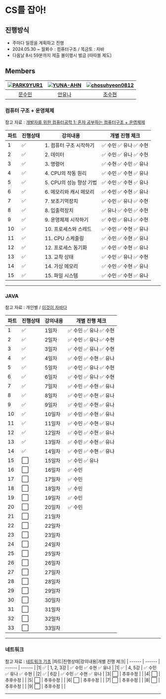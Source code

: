 # CS를 잡아!

## 진행방식
- 주마다 일정을 계획하고 진행
- 2024.05.30 ~ 월화수 : 컴퓨터구조 / 목금토 : 자바 
- 다음날 8시 59분까지 제출 불이행시 벌금 (따따블 제도)

##  Members
|[![PARK9YUR1](https://avatars.githubusercontent.com/u/104202618?v=4)](https://github.com/notegyul)|[![YUNA-AHN](https://avatars.githubusercontent.com/u/130244216?v=4)](https://github.com/YUNA-AHN)|[![chosuhyeon0812](https://avatars.githubusercontent.com/u/119795734?v=4)](https://github.com/chosuhyeon0812)|
|:-:|:-:|:-:|
|[문수민](https://github.com/notegyul)|[안유나](https://github.com/YUNA-AHN)|[조수현](https://github.com/chosuhyeon0812)|


### 컴퓨터 구조 + 운영체제
참고 자료 : [개발자를 위한 컴퓨터공학 1: 혼자 공부하는 컴퓨터구조 + 운영체제](https://www.inflearn.com/course/%ED%98%BC%EC%9E%90-%EA%B3%B5%EB%B6%80%ED%95%98%EB%8A%94-%EC%BB%B4%ED%93%A8%ED%84%B0%EA%B5%AC%EC%A1%B0-%EC%9A%B4%EC%98%81%EC%B2%B4%EC%A0%9C/dashboard)

|파트|진행상태|강의내용|개별 진행 체크| 
| ------ | ------ | ------ | ------ |
|1| :white_check_mark: | 1. 컴퓨터 구조 시작하기|:white_check_mark: 수민 :white_check_mark: 유나 :white_check_mark: 수현|
|2| :white_check_mark: | 2. 데이터 | :white_check_mark: 수민 :white_check_mark: 유나 :white_check_mark: 수현 |
|3| :white_check_mark: | 3. 명령어 | :white_check_mark: 수현 :white_check_mark: 수민 :white_check_mark: 유나 | 
|4| :white_check_mark: | 4. CPU의 작동 원리| :white_check_mark: 수민 :white_check_mark: 수현  :white_check_mark: 유나 | 
|5| :white_check_mark: | 5. CPU의 성능 향상 기법 | :white_check_mark: 수민 :white_check_mark: 수현 :white_check_mark: 유나 |
|6| :white_check_mark: | 6. 메모리와 캐시 메모리 | :white_check_mark: 수민 :white_check_mark: 수현 :white_check_mark: 유나 |
|7| :white_check_mark: | 7. 보조기억장치| :white_check_mark: 수민 :white_check_mark: 유나  :white_check_mark: 수현 |
|8| :white_check_mark: | 8. 입출력장치 |:white_check_mark: 유나 :white_check_mark: 수민 :white_check_mark: 수현 |
|9| :white_check_mark: | 9. 운영체제 시작하기 | :white_check_mark: 수민 :white_check_mark: 유나 :white_check_mark: 수현 |
|10| :white_check_mark: | 10. 프로세스와 스레드| :white_check_mark: 수민 :white_check_mark: 수현 :white_check_mark: 유나 |
|11| :white_check_mark: | 11. CPU 스케줄링 | :white_check_mark: 수민 :white_check_mark: 수현 :white_check_mark: 유나|
|12| :white_check_mark: | 12. 프로세스 동기화 | :white_check_mark: 수민 :white_check_mark: 수현 :white_check_mark: 유나|
|13| :white_check_mark: | 13. 교착 상태 | :white_check_mark: 수민 :white_check_mark: 유나 :white_check_mark: 수현 |
|14| :white_check_mark: | 14. 가상 메모리 | :white_check_mark: 수민 :white_check_mark: 수현  :white_check_mark: 유나|
|15| :white_check_mark: | 15. 파일 시스템| :white_check_mark: 수민 :white_check_mark: 수현 :white_check_mark: 유나|

---

### JAVA
참고 자료 : 개인별 / [이것이 자바다](https://www.youtube.com/playlist?list=PLVsNizTWUw7EmX1Y-7tB2EmsK6nu6Q10q)

|파트|진행상태|강의내용|개별 진행 체크|
| ------ | ------ | ------ | ------ |
|1| :white_check_mark: | 1일차| :white_check_mark: 수민 :white_check_mark: 유나 :white_check_mark: 수현 |
|2| :white_check_mark: | 2일차 | :white_check_mark: 수민 :white_check_mark: 유나 :white_check_mark: 수현 |
|3| :white_check_mark: | 3일차 | :white_check_mark: 수민 :white_check_mark: 유나  :white_check_mark: 수현 |
|4| :white_check_mark: | 4일차| :white_check_mark: 수민 :white_check_mark: 수현 :white_check_mark: 유나 |
|5| :white_check_mark: | 5일차 | :white_check_mark: 수민 :white_check_mark: 유나 :white_check_mark: 수현 |
|6| :white_check_mark: | 6일차 | :white_check_mark: 수민 :white_check_mark: 유나  :white_check_mark: 수현 |
|7| :white_check_mark: | 7일차| :white_check_mark: 수민  :white_check_mark: 수현 :white_check_mark: 유나|
|8| :white_check_mark: | 8일차 | :white_check_mark: 수민 :white_check_mark: 수현 :white_check_mark: 유나 |
|9| :white_check_mark: | 9일차 | :white_check_mark: 수민 :white_check_mark: 수현 :white_check_mark: 유나 |
|10| :white_check_mark: | 10일차| :white_check_mark: 수민 :white_check_mark: 수현 :white_check_mark: 유나 |
|11| :white_check_mark: | 11일차| :white_check_mark: 수민 :white_check_mark: 수현 :white_check_mark: 유나|
|12| :white_check_mark: | 12일차 | :white_check_mark: 수민 :white_check_mark: 수현 :white_check_mark: 유나|
|13| :white_check_mark: | 13일차 | :white_check_mark: 수민  :white_check_mark: 수현 :white_check_mark: 유나 |
|14| :white_check_mark: | 14일차 | :white_check_mark: 수민 :white_check_mark: 수현 :white_check_mark: 유나  |
|15| :white_large_square: | 15일차| :white_check_mark: 수민 :white_check_mark: 유나 |
|16| :white_large_square: | 16일차 |  :white_check_mark: 수민 |
|17| :white_large_square: | 17일차|  :white_check_mark: 수민 |
|18| :white_large_square: | 18일차 |  :white_check_mark: 수민 |
|19| :white_large_square: | 19일차|  :white_check_mark: 수민 |
|20| :white_large_square: | 20일차 |  :white_check_mark: 수민 |
|21| :white_large_square: | 21일차|  |
|22| :white_large_square: | 22일차 |  |
|23| :white_large_square: | 23일차|  |
|24| :white_large_square: | 24일차 |  |
|25| :white_large_square: | 25일차|  |
|26| :white_large_square: | 26일차 |  |
|27| :white_large_square: | 27일차|  |
|28| :white_large_square: | 28일차 |  |
|29| :white_large_square: | 29일차|  |
|30| :white_large_square: | 30일차 |  |
|31| :white_large_square: | 31일차|  |
|32| :white_large_square: | 32일차 |  |
|33| :white_large_square: | 33일차|  |


---

### 네트워크
참고 자료 : [네트워크 기초](https://youtube.com/playlist?list=PL0d8NnikouEWcF1jJueLdjRIC4HsUlULi&si=fsVKjHtsaeriSUD6)
|파트|진행상태|강의내용|개별 진행 체크|
| ------ | ------ | ------ | ------ |
|1| :white_check_mark: | 1, 2, 3강 | :white_check_mark: 수민 :white_check_mark: 수현 :white_check_mark: 유나  |
|1| :white_check_mark: | 4, 5강 | :white_check_mark: 수민 :white_check_mark: 유나 :white_check_mark: 수현 |
|2| :white_check_mark: | 6강 | :white_check_mark: 수민 :white_check_mark: 수현 :white_check_mark: 유나 |
|3| :white_large_square: | 추후수정 | |
|4| :white_large_square: | 추후수정 | |
|5| :white_large_square: | 추후수정 | |
|6| :white_large_square: | 추후수정 | |
|7| :white_large_square: | 추후수정 | |
|8| :white_large_square: | 추후수정 | |
|9| :white_large_square: | 추후수정 | |

---
